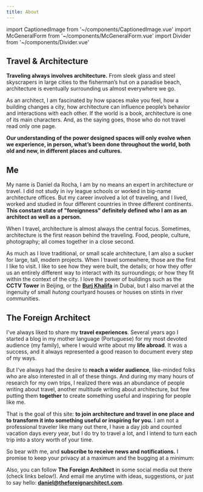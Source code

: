 ```yaml
---
title: About
---
```

import CaptionedImage from '~/components/CaptionedImage.vue'
import McGeneralForm from '~/components/McGeneralForm.vue'
import Divider from '~/components/Divider.vue'



## Travel &amp; Architecture

**Traveling always involves architecture.** From sleek glass and steel skyscrapers in large cities to the fisherman’s hut on a paradise beach, architecture is eventually surrounding us almost everywhere we go.

As an architect, I am fascinated by how spaces make you feel, how a building changes a city, how architecture can influence people’s behavior and interactions with each other. If the world is a book, architecture is one of its main characters. And, as the saying goes, those who do not travel read only one page.

**Our understanding of the power designed spaces will only evolve when we experience, in person, what’s been done throughout the world, both old and new, in different places and cultures.**


## Me

My name is Daniel da Rocha, I am by no means an expert in architecture or travel. I did not study in ivy league schools or worked in big-name architecture offices. But my career involved a lot of traveling, and I lived, worked and studied in four different countries in three different continents. **This constant state of "foreignness" definitely defined who I am as an architect as well as a person.**

<captioned-image alt="Me visiting the future tallest building in Beijing" caption="Me visiting the future tallest building in Beijing" imgFile="daniel.jpg" format="v"/>

When I travel, architecture is almost always the central focus. Sometimes, architecture is the first reason behind the traveling. Food, people, culture, photography; all comes together in a close second.

As much as I love traditional, or small scale architecture, I am also a sucker for large, tall, modern projects. When I travel somewhere, those are the first I like to visit. I like to see how they were built, the details; or how they offer us an entirely different way to interact with its surroundings; or how they fit within the context of the city. I love the power of buildings such as the **CCTV Tower** in Beijing, or the **[Burj Khalifa](../blog/quick-guide-visit-worlds-tallest-building-burj-khalifa-dubai.md)** in Dubai, but I also marvel at the ingenuity of small _hutong_ courtyard houses or houses on stints in river communities.


## The Foreign Architect

I've always liked to share my **travel experiences**. Several years ago I started a blog in my mother language (Portuguese) for my most devoted audience (my family), where I would write about my **life abroad**. It was a success, and it always represented a good reason to document every step of my ways.

But I've always had the desire to **reach a wider audience**, like-minded folks who are also interested in all of these things. And during my many hours of research for my own trips, I realized there was an abundance of people writing about travel, another multitude writing about architecture, but few putting them **together** to create something useful and inspiring for people like me.

That is the goal of this site: **to join architecture and travel in one place and to transform it into something useful or inspiring for you.** I am not a professional traveler like many out there, I have a day job and counted vacation days every year, but I do try to travel a lot, and I intend to turn each trip into a story worth of your time.

So bear with me, and **subscribe to receive news and notifications.** I promise to keep your privacy at a maximum and the bugging at a minimum:

<mc-general-form />

Also, you can follow **The Foreign Architect** in some social media out there (check links below!). And email me anytime with ideas, suggestions, or just to say hello: **daniel@theforeignarchitect.com**.
